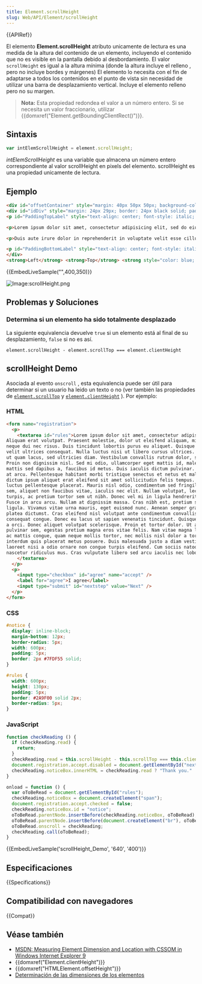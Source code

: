 ```yaml
---
title: Element.scrollHeight
slug: Web/API/Element/scrollHeight
---
```


{{APIRef}}

El elemento **Element.scrollHeight** atributo unicamente de lectura es una medida de la altura del contenido de un elemento, incluyendo el contenido que no es visible en la pantalla debido al desbordamiento. El valor `scrollHeight` es igual a la altura mínima (donde la altura incluye el relleno , pero no incluye bordes y márgenes) El elemento lo necesita con el fin de adaptarse a todos los contenidos en el punto de vista sin necesidad de utilizar una barra de desplazamiento vertical. Incluye el elemento relleno pero no su margen.

> **Nota:** Esta propiedad redondea el valor a un número entero. Si se necesita un valor fraccionario, utilizar {{domxref("Element.getBoundingClientRect()")}}.

## Sintaxis

```js
var intElemScrollHeight = element.scrollHeight;
```

_intElemScrollHeight_ es una variable que almacena un número entero correspondiente al valor scrollHeight en pixels del elemento. scrollHeight es una propiedad unicamente de lectura.

## Ejemplo

```html hidden
<div id="offsetContainer" style="margin: 40px 50px 50px; background-color: rgb(255, 255, 204); border: 4px dashed black; color: black; position: relative; display: inline-block;">
<div id="idDiv" style="margin: 24px 29px; border: 24px black solid; padding: 0px 28px; width: 199px; height: 102px; overflow: auto; background-color: white; font-size: 13px!important; font-family: Arial, sans-serif;">
<p id="PaddingTopLabel" style="text-align: center; font-style: italic; font-weight: bold; font-size: 13px!important; font-family: Arial, sans-serif; margin: 0px;">padding-top</p>

<p>Lorem ipsum dolor sit amet, consectetur adipisicing elit, sed do eiusmod tempor incididunt ut labore et dolore magna aliqua. Ut enim ad minim veniam, quis nostrud exercitation ullamco laboris nisi ut aliquip ex ea commodo consequat.</p>

<p>Duis aute irure dolor in reprehenderit in voluptate velit esse cillum dolore eu fugiat nulla pariatur. Excepteur sint occaecat cupidatat non proident, sunt in culpa qui officia deserunt mollit anim id est laborum.</p>

<p id="PaddingBottomLabel" style="text-align: center; font-style: italic; font-weight: bold; font-size: 13px!important; font-family: Arial, sans-serif; margin: 0px;">padding-bottom</p>
</div>
<strong>Left</strong> <strong>Top</strong> <strong style="color: blue; font-family: arial,sans-serif; font-size: 13px!important; font-weight: bold; left: 370px; position: absolute; top: 85px;">Right</strong> <strong style="color: blue; font-family: arial,sans-serif; font-size: 13px!important; font-weight: bold; left: 164px; position: absolute; top: 203px;">Bottom</strong> <em>margin-top</em> <em>margin-bottom</em> <em>border-top</em> <em>border-bottom</em></div>
```

{{EmbedLiveSample("",400,350)}}

![Image:scrollHeight.png](scrollheight.png)

## Problemas y Soluciones

### Determina si un elemento ha sido totalmente desplazado

La siguiente equivalencia devuelve `true` si un elemento está al final de su desplazamiento, `false` si no es así.

```
element.scrollHeight - element.scrollTop === element.clientHeight
```

## scrollHeight Demo

Asociada al evento `onscroll` , esta equivalencia puede ser útil para determinar si un usuario ha leido un texto o no (ver también las propiedades de [`element.scrollTop`](/es/docs/DOM/element.scrollTop) y [`element.clientHeight`](/es/docs/DOM/element.clientHeight) ). Por ejemplo:

### HTML

```html
<form name="registration">
  <p>
    <textarea id="rules">Lorem ipsum dolor sit amet, consectetur adipiscing elit. Vestibulum at laoreet magna.
Aliquam erat volutpat. Praesent molestie, dolor ut eleifend aliquam, mi ligula ultrices sapien, quis cursus
neque dui nec risus. Duis tincidunt lobortis purus eu aliquet. Quisque in dignissim magna. Aenean ac lorem at
velit ultrices consequat. Nulla luctus nisi ut libero cursus ultrices. Pellentesque nec dignissim enim. Phasellus
ut quam lacus, sed ultricies diam. Vestibulum convallis rutrum dolor, sit amet egestas velit scelerisque id.
Proin non dignissim nisl. Sed mi odio, ullamcorper eget mattis id, malesuada vitae libero. Integer dolor lorem,
mattis sed dapibus a, faucibus id metus. Duis iaculis dictum pulvinar. In nisi nibh, dapibus ac blandit at, porta
at arcu. Pellentesque habitant morbi tristique senectus et netus et malesuada fames ac turpis egestas. Praesent
dictum ipsum aliquet erat eleifend sit amet sollicitudin felis tempus. Aliquam congue cursus venenatis. Maecenas
luctus pellentesque placerat. Mauris nisl odio, condimentum sed fringilla a, consectetur id ligula. Praesent sem
sem, aliquet non faucibus vitae, iaculis nec elit. Nullam volutpat, lectus et blandit bibendum, nulla lorem congue
turpis, ac pretium tortor sem ut nibh. Donec vel mi in ligula hendrerit sagittis. Donec faucibus viverra fermentum.
Fusce in arcu arcu. Nullam at dignissim massa. Cras nibh est, pretium sit amet faucibus eget, sollicitudin in
ligula. Vivamus vitae urna mauris, eget euismod nunc. Aenean semper gravida enim non feugiat. In hac habitasse
platea dictumst. Cras eleifend nisl volutpat ante condimentum convallis. Donec varius dolor malesuada erat
consequat congue. Donec eu lacus ut sapien venenatis tincidunt. Quisque sit amet tellus et enim bibendum varius et
a orci. Donec aliquet volutpat scelerisque. Proin et tortor dolor. Ut aliquet, dolor a mattis sodales, odio diam
pulvinar sem, egestas pretium magna eros vitae felis. Nam vitae magna lectus, et ornare elit. Morbi feugiat, ipsum
ac mattis congue, quam neque mollis tortor, nec mollis nisl dolor a tortor. Maecenas varius est sit amet elit
interdum quis placerat metus posuere. Duis malesuada justo a diam vestibulum vel aliquam nisi ornare. Integer
laoreet nisi a odio ornare non congue turpis eleifend. Cum sociis natoque penatibus et magnis dis parturient montes,
nascetur ridiculus mus. Cras vulputate libero sed arcu iaculis nec lobortis orci fermentum.
    </textarea>
  </p>
  <p>
    <input type="checkbox" id="agree" name="accept" />
    <label for="agree">I agree</label>
    <input type="submit" id="nextstep" value="Next" />
  </p>
</form>
```

### CSS

```css
#notice {
  display: inline-block;
  margin-bottom: 12px;
  border-radius: 5px;
  width: 600px;
  padding: 5px;
  border: 2px #7FDF55 solid;
}

#rules {
  width: 600px;
  height: 130px;
  padding: 5px;
  border: #2A9F00 solid 2px;
  border-radius: 5px;
}
```

### JavaScript

```js
function checkReading () {
  if (checkReading.read) {
    return;
  }
  checkReading.read = this.scrollHeight - this.scrollTop === this.clientHeight;
  document.registration.accept.disabled = document.getElementById("nextstep").disabled = !checkReading.read;
  checkReading.noticeBox.innerHTML = checkReading.read ? "Thank you." : "Please, scroll and read the following text.";
}

onload = function () {
  var oToBeRead = document.getElementById("rules");
  checkReading.noticeBox = document.createElement("span");
  document.registration.accept.checked = false;
  checkReading.noticeBox.id = "notice";
  oToBeRead.parentNode.insertBefore(checkReading.noticeBox, oToBeRead);
  oToBeRead.parentNode.insertBefore(document.createElement("br"), oToBeRead);
  oToBeRead.onscroll = checkReading;
  checkReading.call(oToBeRead);
}
```

{{EmbedLiveSample('scrollHeight_Demo', '640', '400')}}

## Especificaciones

{{Specifications}}

## Compatibilidad con navegadores

{{Compat}}

## Véase también

- [MSDN: Measuring Element Dimension and Location with CSSOM in Windows Internet Explorer 9](<https://docs.microsoft.com/en-us/previous-versions//hh781509(v=vs.85)>)
- {{domxref("Element.clientHeight")}}
- {{domxref("HTMLElement.offsetHeight")}}
- [Determinación de las dimensiones de los elementos](/es/docs/Determining_the_dimensions_of_elements)
